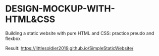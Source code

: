 # DESIGN-MOCKUP-WITH-HTML&CSS
Building a static website with pure HTML and CSS: practice preudo and flexbox

Result: https://littlesoldier2019.github.io/SimpleStaticWebsite/
